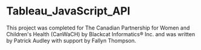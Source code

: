 # Tableau_JavaScript_API
This project was completed for The Canadian Partnership for Women and Children's Health (CanWaCH) by Blackcat Informatics® Inc. and was written by Patrick Audley with support by Fallyn Thompson. 